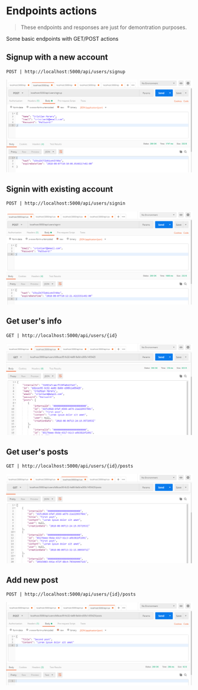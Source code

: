 # Endpoints actions

> These endpoints and responses are just for demontration purposes.

Some basic endpoints with GET/POST actions

## Signup with a new account

```plaintext
POST | http://localhost:5000/api/users/signup
```

![Signup](signup.png)

## Signin with existing account

```plaintext
POST | http://localhost:5000/api/users/signin
```

![Signin](signin.png)

## Get user's info

```plaintext
GET | http://localhost:5000/api/users/{id}
```

![GetUserById](getUser.png)

## Get user's posts

```plaintext
GET | http://localhost:5000/api/users/{id}/posts
```

![GetUserPostsByUserId](getUserPosts.png)

## Add new post

```plaintext
POST | http://localhost:5000/api/users/{id}/posts
```

![AddNewPost](postPost.png)
